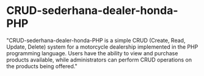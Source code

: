 # CRUD-sederhana-dealer-honda-PHP
"CRUD-sederhana-dealer-honda-PHP is a simple CRUD (Create, Read, Update, Delete) system for a motorcycle dealership implemented in the PHP programming language. Users have the ability to view and purchase products available, while administrators can perform CRUD operations on the products being offered."
